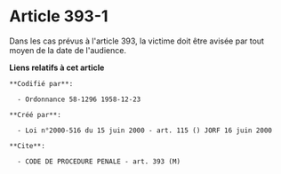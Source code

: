 # Article 393-1

Dans les cas prévus à l'article 393, la victime doit être avisée par tout moyen de la date de l'audience.

**Liens relatifs à cet article**

	**Codifié par**:

	  - Ordonnance 58-1296 1958-12-23

	**Créé par**:

	  - Loi n°2000-516 du 15 juin 2000 - art. 115 () JORF 16 juin 2000

	**Cite**:

	  - CODE DE PROCEDURE PENALE - art. 393 (M)
